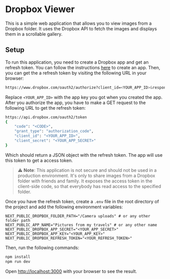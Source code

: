 # Dropbox Viewer

This is a simple web application that allows you to view images from a Dropbox folder. It uses the Dropbox API to fetch the images and displays them in a scrollable gallery.


## Setup

To run this application, you need to create a Dropbox app and get an refresh token. You can follow the instructions [here](https://developers.dropbox.com/oauth-guide) to create an app. Then, you can get the a refresh token by visiting the following URL in your browser:

```bash
https://www.dropbox.com/oauth2/authorize?client_id=<YOUR_APP_ID>&response_type=code
```

Replace `<YOUR_APP_ID>` with the app key you got when you created the app. After you authorize the app, you have to make a GET request to the following URL to get the refresh token:

```bash
https://api.dropbox.com/oauth2/token
{
    "code": "<CODE>",
    "grant_type": "authorization_code",
    "client_id": "<YOUR_APP_ID>",
    "client_secret": "<YOUR_APP_SECRET>"
}
```

Which should return a JSON object with the refresh token. The app will use this token to get a access token.

> ⚠️ **Note**: This application is not secure and should not be used in a production environment. It's only to share images from a Dropbox folder with friends and family. It exposes the access token in the client-side code, so that everybody has read access to the specified folder.

Once you have the refresh token, create a `.env` file in the root directory of the project and add the following environment variables:

```env
NEXT_PUBLIC_DROPBOX_FOLDER_PATH="/Camera uploads" # or any other folder path
NEXT_PUBLIC_APP_NAME="Pictures from my travels" # or any other name
NEXT_PUBLIC_DROPBOX_APP_SECRET="<YOUR_APP_SECRET>"
NEXT_PUBLIC_DROPBOX_APP_KEY="<YOUR_APP_KEY>"
NEXT_PUBLIC_DROPBOX_REFRESH_TOKEN="<YOUR_REFRESH_TOKEN>"
```

Then, run the following commands:

```bash
npm install
npm run dev
```

Open [http://localhost:3000](http://localhost:3000) with your browser to see the result.